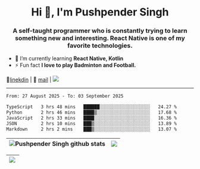 <h1 align="center">Hi 👋, I'm Pushpender Singh</h1>
<h3 align="center">A self-taught programmer who is constantly trying to learn something new and interesting. React Native is one of my favorite technologies.</h3>

- 🌱 I’m currently learning **React Native, Kotlin**
- ⚡ Fun fact **I love to play Badminton and Football.**

👔[linekdin](https://www.linkedin.com/in/pushpender-singh-240061202/) | 📧 [mail](mailto:pushpendersingh694@gmail.com) | 
<a href="https://github.com/pushpender-singh-ap/pushpender-singh-ap">
    <img src="https://komarev.com/ghpvc/?username=pushpender-singh-ap&style=for-the-badge">
</a>


---

<!--START_SECTION:waka-->

```txt
From: 27 August 2025 - To: 03 September 2025

TypeScript   3 hrs 48 mins   ██████░░░░░░░░░░░░░░░░░░░   24.27 %
Python       2 hrs 46 mins   ████▒░░░░░░░░░░░░░░░░░░░░   17.68 %
JavaScript   2 hrs 33 mins   ████░░░░░░░░░░░░░░░░░░░░░   16.36 %
JSON         2 hrs 10 mins   ███▒░░░░░░░░░░░░░░░░░░░░░   13.89 %
Markdown     2 hrs 2 mins    ███▒░░░░░░░░░░░░░░░░░░░░░   13.07 %
```

<!--END_SECTION:waka-->


| <a><img align="center" src="https://github-readme-stats-iota-ecru-15.vercel.app/api?username=pushpender-singh-ap&show_icons=true&include_all_commits=true&theme=buefy&hide_border=true" alt="Pushpender Singh github stats" /></a> | <a><img align="center" src="https://github-readme-stats-iota-ecru-15.vercel.app/api/top-langs/?username=pushpender-singh-ap&layout=compact&theme=buefy&hide_border=true" /></a> |
| ------------- | ------------- |

| <a> <img align="left" src="https://github-readme-streak-stats.herokuapp.com/?user=pushpender-singh-ap" /></br> </a> |
| ------------- |
